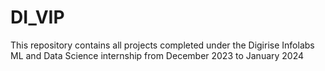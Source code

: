 # DI_VIP
This repository contains all projects completed under the Digirise Infolabs ML and Data Science internship from December 2023 to January 2024
